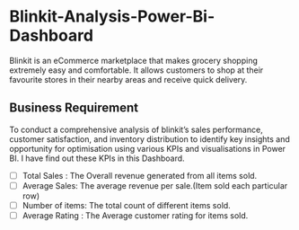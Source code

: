 # Blinkit-Analysis-Power-Bi-Dashboard
Blinkit is an eCommerce marketplace that makes grocery shopping extremely easy and comfortable. It allows customers to shop at their favourite stores in their nearby areas and receive quick delivery.
## Business Requirement
To conduct a comprehensive analysis of blinkit’s sales performance, customer satisfaction, and inventory distribution to identify key insights and opportunity for optimisation using various KPIs and visualisations in Power BI. I have find out these KPIs in this Dashboard.
- [ ]  Total Sales : The Overall revenue generated from all items sold.
- [ ]  Average Sales: The average revenue per sale.(Item sold each particular row)
- [ ]  Number of items: The total count of different items sold.
- [ ]  Average Rating : The Average customer rating for items sold.
